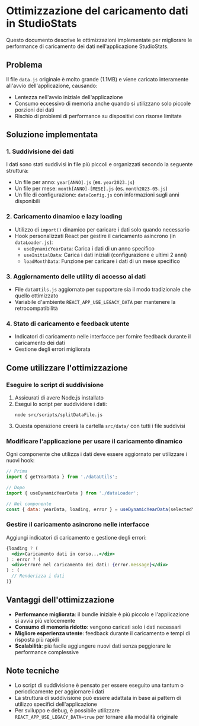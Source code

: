 # Ottimizzazione del caricamento dati in StudioStats

Questo documento descrive le ottimizzazioni implementate per migliorare le performance di caricamento dei dati nell'applicazione StudioStats.

## Problema

Il file `data.js` originale è molto grande (1.1MB) e viene caricato interamente all'avvio dell'applicazione, causando:
- Lentezza nell'avvio iniziale dell'applicazione
- Consumo eccessivo di memoria anche quando si utilizzano solo piccole porzioni dei dati
- Rischio di problemi di performance su dispositivi con risorse limitate

## Soluzione implementata

### 1. Suddivisione dei dati

I dati sono stati suddivisi in file più piccoli e organizzati secondo la seguente struttura:
- Un file per anno: `year[ANNO].js` (es. `year2023.js`)
- Un file per mese: `month[ANNO]-[MESE].js` (es. `month2023-05.js`)
- Un file di configurazione: `dataConfig.js` con informazioni sugli anni disponibili

### 2. Caricamento dinamico e lazy loading

- Utilizzo di `import()` dinamico per caricare i dati solo quando necessario
- Hook personalizzati React per gestire il caricamento asincrono (in `dataLoader.js`):
  - `useDynamicYearData`: Carica i dati di un anno specifico 
  - `useInitialData`: Carica i dati iniziali (configurazione e ultimi 2 anni)
  - `loadMonthData`: Funzione per caricare i dati di un mese specifico

### 3. Aggiornamento delle utility di accesso ai dati

- File `dataUtils.js` aggiornato per supportare sia il modo tradizionale che quello ottimizzato
- Variabile d'ambiente `REACT_APP_USE_LEGACY_DATA` per mantenere la retrocompatibilità

### 4. Stato di caricamento e feedback utente

- Indicatori di caricamento nelle interfacce per fornire feedback durante il caricamento dei dati
- Gestione degli errori migliorata

## Come utilizzare l'ottimizzazione

### Eseguire lo script di suddivisione

1. Assicurati di avere Node.js installato
2. Esegui lo script per suddividere i dati:
   ```
   node src/scripts/splitDataFile.js
   ```
3. Questa operazione creerà la cartella `src/data/` con tutti i file suddivisi

### Modificare l'applicazione per usare il caricamento dinamico

Ogni componente che utilizza i dati deve essere aggiornato per utilizzare i nuovi hook:

```javascript
// Prima
import { getYearData } from './dataUtils';

// Dopo
import { useDynamicYearData } from './dataLoader';

// Nel componente
const { data: yearData, loading, error } = useDynamicYearData(selectedYear);
```

### Gestire il caricamento asincrono nelle interfacce

Aggiungi indicatori di caricamento e gestione degli errori:

```jsx
{loading ? (
  <div>Caricamento dati in corso...</div>
) : error ? (
  <div>Errore nel caricamento dei dati: {error.message}</div>
) : (
  // Renderizza i dati
)}
```

## Vantaggi dell'ottimizzazione

- **Performance migliorata**: il bundle iniziale è più piccolo e l'applicazione si avvia più velocemente
- **Consumo di memoria ridotto**: vengono caricati solo i dati necessari
- **Migliore esperienza utente**: feedback durante il caricamento e tempi di risposta più rapidi
- **Scalabilità**: più facile aggiungere nuovi dati senza peggiorare le performance complessive

## Note tecniche

- Lo script di suddivisione è pensato per essere eseguito una tantum o periodicamente per aggiornare i dati
- La struttura di suddivisione può essere adattata in base ai pattern di utilizzo specifici dell'applicazione
- Per sviluppo e debug, è possibile utilizzare `REACT_APP_USE_LEGACY_DATA=true` per tornare alla modalità originale 